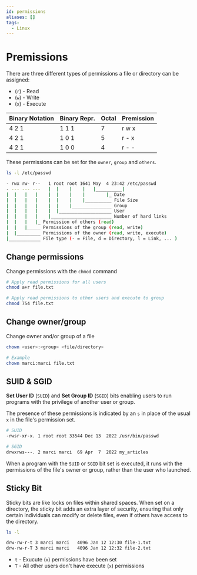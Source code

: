 ```yaml
---
id: permissions
aliases: []
tags:
  - Linux
---
```


# Premissions

There are three different types of permissions a file or directory can be
assigned:

- (`r`) - Read
- (`w`) - Write
- (`x`) - Execute

| Binary Notation | Binary Repr. | Octal | Premission |
| --------------- | ------------ | ----- | ---------- |
| 4 2 1           | 1 1 1        | 7     | r w x      |
| 4 2 1           | 1 0 1        | 5     | r - x      |
| 4 2 1           | 1 0 0        | 4     | r - -      |

These permissions can be set for the `owner`, `group` and `others`.

```sh
ls -l /etc/passwd

- rwx rw- r--   1 root root 1641 May  4 23:42 /etc/passwd
- --- --- ---   |  |    |    |   |__________|
|  |   |   |    |  |    |    |        |_ Date
|  |   |   |    |  |    |    |__________ File Size
|  |   |   |    |  |    |_______________ Group
|  |   |   |    |  |____________________ User
|  |   |   |    |_______________________ Number of hard links
|  |   |   |_ Permission of others (read)
|  |   |_____ Permissions of the group (read, write)
|  |_________ Permissions of the owner (read, write, execute)
|____________ File type (- = File, d = Directory, l = Link, ... )
```

## Change permissions

Change permissions with the `chmod` command

```sh
# Apply read permissions for all users
chmod a+r file.txt

# Apply read permissions to other users and execute to group
chmod 754 file.txt
```

## Change owner/group

Change owner and/or group of a file

```sh
chown <user>:<group> <file/directory>

# Example
chown marci:marci file.txt
```

## SUID & SGID

**Set User ID** (`SUID`) and **Set Group ID** (`SGID`) bits enabling users to
run programs with the privilege of another user or group.

The presence of these permissions is indicated by an `s` in place of the usual
`x` in the file's permission set.

```sh
# SUID
-rwsr-xr-x. 1 root root 33544 Dec 13  2022 /usr/bin/passwd

# SGID
drwxrws---. 2 marci marci  69 Apr  7  2022 my_articles
```

When a program with the `SUID` or `SGID` bit set is executed, it runs with the
permissions of the file's owner or group, rather than the user who launched.

## Sticky Bit

Sticky bits are like locks on files within shared spaces. When set on a
directory, the sticky bit adds an extra layer of security, ensuring that only
certain individuals can modify or delete files, even if others have access to
the directory.

```sh
ls -l

drw-rw-r-t 3 marci marci   4096 Jan 12 12:30 file-1.txt
drw-rw-r-T 3 marci marci   4096 Jan 12 12:32 file-2.txt
```

- `t` - Exucute (`x`) permissions have been set
- `T` - All other users don't have execute (`x`) permissions
